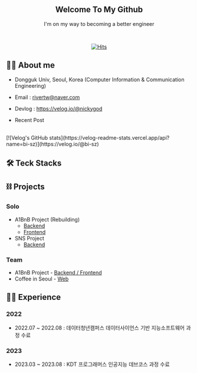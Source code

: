 <div align="center">

  
<h2> Welcome To My Github </h2> 
  
  I'm on my way to becoming a better engineer <br>
  
  
 <div align="center">
    <br>
   
[![Hits](https://hits.seeyoufarm.com/api/count/incr/badge.svg?url=https%3A%2F%2Fgithub.com%2Frivertw777%2Fhit-counter&count_bg=%2379C83D&title_bg=%23555555&icon=&icon_color=%23E7E7E7&title=hits&edge_flat=false)](https://hits.seeyoufarm.com)

</div>
  
</div>

## 🧑‍💻 About me
- Dongguk Univ, Seoul, Korea (Computer Information & Communication Engineering)
- Email : rivertw@naver.com
- Devlog : https://velog.io/@nickygod

- Recent Post
<br>
[![Velog's GitHub stats](https://velog-readme-stats.vercel.app/api?name=bi-sz)](https://velog.io/@bi-sz)


## 🛠️ Teck Stacks

## ⛓ Projects
### Solo
- A1BnB Project (Rebuilding)
  - [Backend](https://github.com/rivertw777/A1BnB-Backend)
  - [Frontend](https://github.com/rivertw777/A1BnB-Frontend)
- SNS Project
  - [Backend](https://github.com/rivertw777/SNS-Backend)

### Team
- A1BnB Project - [Backend / Frontend](https://github.com/rivertw777/a1bnbSub)
- Coffee in Seoul - [Web](https://github.com/rivertw777/Coffee-in-Seoul)

## 🏃‍♀️ Experience
### 2022
- 2022.07 ~ 2022.08 : 데이터청년캠퍼스 데이터사이언스 기반 지능소프트웨어 과정 수료
### 2023
- 2023.03 ~ 2023.08 : KDT 프로그래머스 인공지능 데브코스 과정 수료


